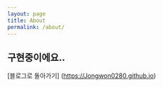 ```yaml
---
layout: page
title: About
permalink: /about/
---
```


## 구현중이에요..

[블로그로 돌아가기] (https://Jongwon0280.github.io)
